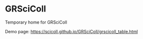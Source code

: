 # GRSciColl
Temporary home for GRSciColl

Demo page:
https://scicoll.github.io/GRSciColl/grscicoll_table.html
